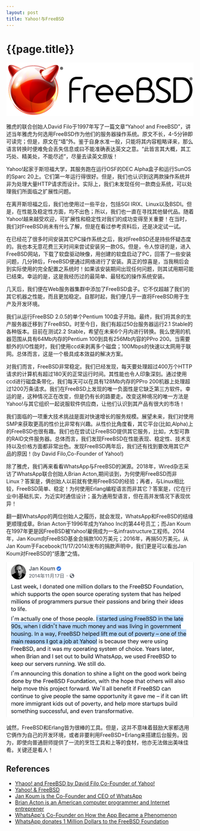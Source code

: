 ```yaml
---
layout: post
title: Yahoo!与FreeBSD
---
```

{{page.title}}
===============================

<img src="/images/posts/2019-09-02/FreeBSD_Logo.png">

雅虎的联合创始人David Filo于1997年写了一篇文章“Yahoo! and FreeBSD”，讲述当年雅虎为何选用FreeBSD作为他们的服务器操作系统。原文不长，4-5分钟即可读完；但是，原文在“墙”外。鉴于自身水准一般，只能将其内容粗略译来，那么语言转换时便难免会丢失信息或曰不能准确表达英文之意。“此皆言其大概，其工巧处、精美处，不能尽述”，尽量去读英文原版！

Yahoo!起家于斯坦福大学，其服务跑在运行OSF的DEC Alpha盒子和运行SunOS的Sparc 20上。它们第一年运行得很好。但是，我们也认识到这两款操作系统并非为处理大量HTTP请求而设计。实际上，我们未发现任何一款商业系统，可以处理我们所面临之扩展性问题。

在离开斯坦福之后，我们也使用过一些平台，包括SGI IRIX、Linux以及BSDI。但是，在性能及稳定性方面，均不出色；所以，我们也一直在寻找其他替代品。随着Yahoo!越来越受欢迎，可扩展性和稳定性对我们的成功变得至关重要！在当时，我们对FreeBSD尚未有什么了解，但是在看过参考资料后，还是决定试一试。

在已经花了很多时间安装其它PC操作系统之后，我对FreeBSD还是持些怀疑态度的。我也本无意花费三天时间来尝试安装另一款OS。但是，令人惊讶的是，进入FreeBSD网站，下载了软盘驱动映像，用创建的软盘启动了PC，回答了一些安装问题，几分钟后，FreeBSD便通过网络进行了安装。真正的惊喜是，当我稍后会到实际使用的完全配置之系统时！如果该安装期间出现任何问题，则其试用期可能已结束。幸运的是，这是我经历过的最简单、最轻松的操作系统安装。

几天后，我们便在Web服务器集群中添加了FreeBSD盒子。它不仅超越了我们的其它机器之性能，而且更加稳定。自那时起，我们便几乎一直将FreeBSD用于生产及开发环境。

我们从运行FreeBSD 2.0.5的单个Pentium 100盒子开始。最终，我们将其余的生产服务器迁移到了FreeBSD。时至今日，我们有超过50台服务器运行2.1 Stable的各种版本。目前在测试2.2 Stable，希望在未来6个月内进行转换。我么使用的机器范围从具有64Mb内存的Pentium 100到具有256Mb内容的PPro 200。当需要额外的I/O性能时，我们使用ccd来剥离多个磁盘；100Mbps的快速以太网用于联网。总体而言，这是一个极具成本效益的解决方案。

对我们而言，FreeBSD非常稳定。我们已经发现，每天要处理超过400万个HTTP请求的计算机有超过180天的正常运行时间。其性能也令人印象深刻。通过使用ccd进行磁盘条带化，我们每天可以在具有128Mb内存的PPro 200机器上处理超过1200万条请求。我们在FreeBSD上发现的唯一负面性是它缺乏第三方软件。幸运的是，这种情况正在改变，但是仍有长的路要走。改变这种境况的唯一方法是Yahoo!与其它组织一起说服软件供应商，让他们认识到其产品有很大的市场！

我们面临的一项重大技术挑战是面对快速增长的服务规模。展望未来，我们对使用SMP来获取更高的性价比非常有兴趣。从性价比角度看，其它平台(比如,Alpha)上的FreeBSD也很有趣。我们也在尝试让FreeBSD提供其它服务，比如，大型可靠的RAID文件服务器。总体而言，我们发现FreeBSD在性能表现、稳定性、技术支持以及价格方面都非常出色。发现FreeBSD两年后，我们还有找到要改用其它产品的原因！(by David Filo,Co-Founder of Yahoo!)

除了雅虎，我们再来看看WhatsApp与FreeBSD的渊源。2018年，Wired杂志采访了WhatsApp联合创始人Brian Acton,期间谈到，为何使用FreeBSD而非Linux？答案是，俩创始人以前就有使用FreeBSD的经验；再者，与Linux相比较，FreeBSD简单、稳定！为何使用Erlang编程语言而非其它？答案是，(它在行业中)基础扎实，为近实时通信设计；虽为通用型语言，但在高并发情况下表现优异！

翻一翻WhatsApp的两位创始人之履历，就会发现，WhatsApp和FreeBSD的结缘更顺理成章。Brian Acton于1996年成为Yahoo Inc的第44号员工；而Jan Koum在1997年更是因FreeBSD被Yahoo!雇佣成为一名infrastructure工程师。2014年，Jan Koum向FreeBSD基金会捐款100万美元；2016年，再捐50万美元。从Jan Koum于Facebook(11/17/2014)发布的捐款声明中，我们更是可以看出Jan Koum对FreeBSD的“感激”之情。

<img src="/images/posts/2019-09-02/Jan_Koum.png">

诚然，FreeBSD和Erlang皆为很棒的工具。但是，这并不意味着鼓励大家都选用它俩作为自己的开发环境，或者非要利用FreeBSD+Erlang来搭建后台服务。因为，即使向普通厨师提供了一流的烹饪工具和上等的食材，他亦无法做出美味佳肴。关键还是看人！

## References
* [Yhaoo! and FreeBSD by David Filo,Co-Founder of Yahoo!](http://zer0.org/daemons/yahoobsd.html)
* [Yahoo! & FreeBSD](https://www.freebsdnews.com/2015/11/21/yahoo-freebsd/)
* [Jan Koum is the Co-Founder and CEO of WhatsApp](https://en.wikipedia.org/wiki/Jan_Koum#References)
* [Brian Acton is an American computer programmer and Internet entreprener](https://en.wikipedia.org/wiki/Brian_Acton)
* [WhatsApp's Co-Founder on How the App Became a Phenomenon](https://www.wired.com/2015/10/whatsapps-co-founder-on-how-the-iconoclastic-app-got-huge/)
* [WhatsApp donates 1 Million Dollars to the FreeBSD Foundation](https://www.freebsdnews.com/2014/11/19/whatsapp-donates-1-million-dollars-freebsd-foundation/)

